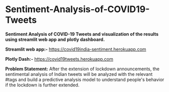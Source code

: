 # Sentiment-Analysis-of-COVID19-Tweets

**Sentiment Analysis of COVID-19 Tweets and visualization of the results using streamlit web app and plotly dashboard.**  

**Streamlit web app:-**
https://covid19india-sentiment.herokuapp.com  

**Plotly Dash:-**
https://covid19tweets.herokuapp.com

**Problem Statement:**
After the extension of lockdown announcements, the sentimental analysis of Indian tweets will be analyzed with the relevant #tags and build a predictive analysis model to understand people's behavior if the lockdown is further extended.
